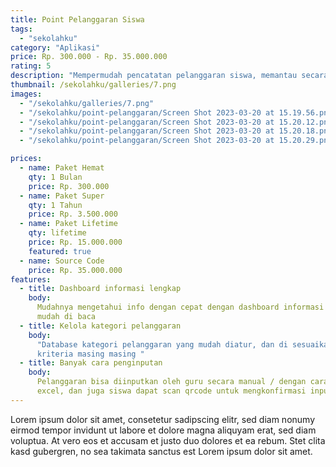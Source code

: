 ```yaml
---
title: Point Pelanggaran Siswa
tags:
  - "sekolahku"
category: "Aplikasi"
price: Rp. 300.000 - Rp. 35.000.000
rating: 5
description: "Mempermudah pencatatan pelanggaran siswa, memantau secara realtime dan riwayat yang mudah di lacak"
thumbnail: /sekolahku/galleries/7.png
images:
  - "/sekolahku/galleries/7.png"
  - "/sekolahku/point-pelanggaran/Screen Shot 2023-03-20 at 15.19.56.png"
  - "/sekolahku/point-pelanggaran/Screen Shot 2023-03-20 at 15.20.12.png"
  - "/sekolahku/point-pelanggaran/Screen Shot 2023-03-20 at 15.20.18.png"
  - "/sekolahku/point-pelanggaran/Screen Shot 2023-03-20 at 15.20.29.png"

prices:
  - name: Paket Hemat
    qty: 1 Bulan
    price: Rp. 300.000
  - name: Paket Super
    qty: 1 Tahun
    price: Rp. 3.500.000
  - name: Paket Lifetime
    qty: lifetime
    price: Rp. 15.000.000
    featured: true
  - name: Source Code
    price: Rp. 35.000.000
features:
  - title: Dashboard informasi lengkap
    body:
      Mudahnya mengetahui info dengan cepat dengan dashboard informasi menarik dan
      mudah di baca
  - title: Kelola kategori pelanggaran
    body:
      "Database kategori pelanggaran yang mudah diatur, dan di sesuaikan sesuai
      kriteria masing masing "
  - title: Banyak cara penginputan
    body:
      Pelanggaran bisa diinputkan oleh guru secara manual / dengan cara upload dari
      excel, dan juga siswa dapat scan qrcode untuk mengkonfirmasi input pelanggan
---
```


Lorem ipsum dolor sit amet, consetetur sadipscing elitr, sed diam nonumy eirmod
tempor invidunt ut labore et dolore magna aliquyam erat, sed diam voluptua. At
vero eos et accusam et justo duo dolores et ea rebum. Stet clita kasd gubergren,
no sea takimata sanctus est Lorem ipsum dolor sit amet.
